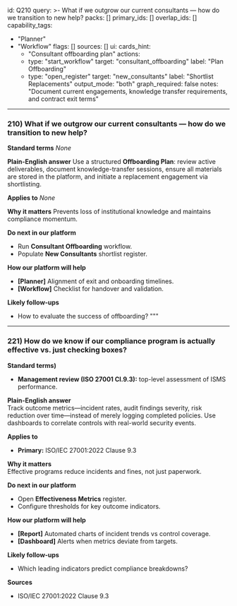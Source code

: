 id: Q210
query: >-
  What if we outgrow our current consultants — how do we transition to new help?
packs: []
primary_ids: []
overlap_ids: []
capability_tags:
  - "Planner"
  - "Workflow"
flags: []
sources: []
ui:
  cards_hint:
    - "Consultant offboarding plan"
  actions:
    - type: "start_workflow"
      target: "consultant_offboarding"
      label: "Plan Offboarding"
    - type: "open_register"
      target: "new_consultants"
      label: "Shortlist Replacements"
output_mode: "both"
graph_required: false
notes: "Document current engagements, knowledge transfer requirements, and contract exit terms"
---
### 210) What if we outgrow our current consultants — how do we transition to new help?

**Standard terms**
_None_

**Plain-English answer**
Use a structured **Offboarding Plan**: review active deliverables, document knowledge-transfer sessions, ensure all materials are stored in the platform, and initiate a replacement engagement via shortlisting.

**Applies to**
_None_

**Why it matters**
Prevents loss of institutional knowledge and maintains compliance momentum.

**Do next in our platform**
- Run **Consultant Offboarding** workflow.
- Populate **New Consultants** shortlist register.

**How our platform will help**
- **[Planner]** Alignment of exit and onboarding timelines.
- **[Workflow]** Checklist for handover and validation.

**Likely follow-ups**
- How to evaluate the success of offboarding?
"""






---
### 221) How do we know if our compliance program is actually effective vs. just checking boxes?

**Standard terms)**  
- **Management review (ISO 27001 Cl.9.3):** top-level assessment of ISMS performance.

**Plain-English answer**  
Track outcome metrics—incident rates, audit findings severity, risk reduction over time—instead of merely logging completed policies. Use dashboards to correlate controls with real-world security events.

**Applies to**  
- **Primary:** ISO/IEC 27001:2022 Clause 9.3

**Why it matters**  
Effective programs reduce incidents and fines, not just paperwork.

**Do next in our platform**  
- Open **Effectiveness Metrics** register.  
- Configure thresholds for key outcome indicators.

**How our platform will help**  
- **[Report]** Automated charts of incident trends vs control coverage.  
- **[Dashboard]** Alerts when metrics deviate from targets.

**Likely follow-ups**  
- Which leading indicators predict compliance breakdowns?

**Sources**  
- ISO/IEC 27001:2022 Clause 9.3
